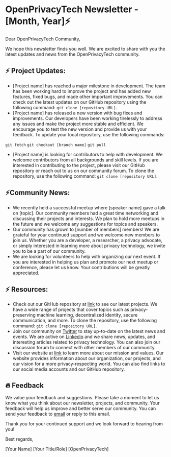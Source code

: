 # OpenPrivacyTech Newsletter - [Month, Year]⚡️

Dear OpenPrivacyTech Community,

We hope this newsletter finds you well. We are excited to share with you the latest updates and news from the OpenPrivacyTech community.

## ⚡️ Project Updates:
- [Project name] has reached a major milestone in development. The team has been working hard to improve the project and has added new features, fixed bugs, and made other important improvements. You can check out the latest updates on our GitHub repository using the following command: `git clone [repository URL]`.
- [Project name] has released a new version with bug fixes and improvements. Our developers have been working tirelessly to address any issues and make the project more stable and efficient. We encourage you to test the new version and provide us with your feedback. To update your local repository, use the following commands:

`git fetch`
`git checkout [branch name]`
`git pull`

- [Project name] is looking for contributors to help with development. We welcome contributors from all backgrounds and skill levels. If you are interested in contributing to the project, please visit our GitHub repository or reach out to us on our community forum. To clone the repository, use the following command: `git clone [repository URL]`.

## ⚡️Community News:
- We recently held a successful meetup where [speaker name] gave a talk on [topic]. Our community members had a great time networking and discussing their projects and interests. We plan to hold more meetups in the future and we welcome any suggestions for topics and speakers.
- Our community has grown to [number of members] members! We are grateful for your continued support and we welcome new members to join us. Whether you are a developer, a researcher, a privacy advocate, or simply interested in learning more about privacy technology, we invite you to be a part of our community.
- We are looking for volunteers to help with organizing our next event. If you are interested in helping us plan and promote our next meetup or conference, please let us know. Your contributions will be greatly appreciated.

## ⚡️ Resources:
- Check out our GitHub repository at [link](https://github.com/openprivacytech) to see our latest projects. We have a wide range of projects that cover topics such as privacy-preserving machine learning, decentralized identity, secure communication, and more. To clone the repository, use the following command: `git clone [repository URL]`.
- Join our community on [Twitter](https://twitter.com/openprivacytech) to stay up-to-date on the latest news and events. We are active on [Linkedin](https://www.linkedin.com/company/openprivacytech/) and we share news, updates, and interesting articles related to privacy technology. You can also join our discussion forum to connect with other members of our community.
- Visit our website at [link](https://www.openprivacytech.org/) to learn more about our mission and values. Our website provides information about our organization, our projects, and our vision for a more privacy-respecting world. You can also find links to our social media accounts and our GitHub repository.

## 🔥️ Feedback

We value your feedback and suggestions. Please take a moment to let us know what you think about our newsletter, projects, and community. Your feedback will help us improve and better serve our community. You can send your feedback to [email](info@openprivacytech.org) or reply to this email.

Thank you for your continued support and we look forward to hearing from you!



Best regards,

[Your Name]
[Your Title/Role]
[OpenPrivacyTech]

